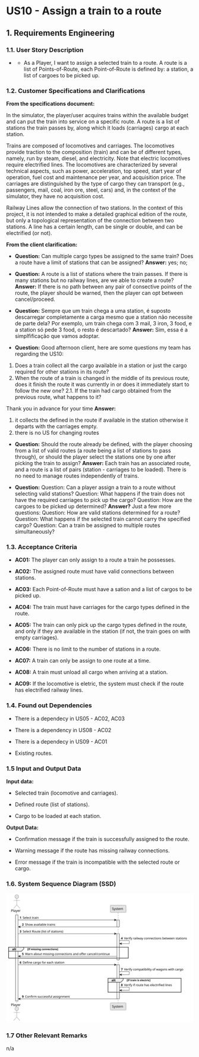 # US10 - Assign a train to a route

## 1. Requirements Engineering

### 1.1. User Story Description

- - As a Player, I want to assign a selected train to a route. A
route is a list of Points-of-Route, each Point-of-Route is defined by: a
station, a list of cargoes to be picked up.


### 1.2. Customer Specifications and Clarifications 

**From the specifications document:**

In the simulator, the player/user acquires trains within the available budget and can put the train into service on a specific route. A route is a list of stations the train passes by, along which it loads (carriages) cargo at each station.

Trains are composed of locomotives and carriages. The locomotives provide traction to the composition (train) and can be of different types, namely, run by steam, diesel, and electricity. Note that electric locomotives require electrified lines. The locomotives are characterized by several technical aspects, such as power, acceleration, top speed, start year of operation, fuel cost and maintenance per year, and acquisition price. The carriages are distinguished by the type of cargo they can transport (e.g., passengers, mail, coal, iron ore, steel, cars) and, in the context of the simulator, they have no acquisition cost.

Railway Lines allow the connection of two stations. In the context of this project, it is not intended to make a detailed graphical edition of the route, but only a topological representation of the connection between two stations. A line has a certain length, can be single or double, and can be electrified (or not).

**From the client clarification:**

- **Question:** 
Can multiple cargo types be assigned to the same train? Does a route have a limit of stations that can be assigned?
**Answer:** 
yes;
no;

- **Question:** 
A route is a list of stations where the train passes. If there is many stations but no railway lines, are we able to create a route? 
**Answer:**
If there is no path between any pair of consective points of the route, the player should be warned, then the player can opt between cancel/proceed.

- **Question:**
Sempre que um train chega a uma station, é suposto descarregar completamente a carga mesmo que a station não necessite de parte dela? Por exemplo, um train chega com 3 mail, 3 iron, 3 food, e a station só pede 3 food, o resto é descartado?
**Answer:**
Sim, essa é a simplfificação que vamos adoptar.

- **Question:**
Good afternoon client, here are some questions my team has regarding the US10:
1. Does a train collect all the cargo available in a station or just the cargo required for other stations in its route?
2. When the route of a train is changed in the middle of its previous route, does it finish the route it was currently in or does it immediately start to follow the new one?
    2.1. If the train had cargo obtained from the previous route, what happens to it?

Thank you in advance for your time
**Answer:**
1. it collects the defined in the route if available in the station otherwise it departs with the carriages empty.
2. there is no US for changing routes

- **Question:**
Should the route already be defined, with the player choosing from a list of valid routes (a route being a list of stations to pass through), or should the player select the stations one by one after picking the train to assign?
**Answer:**
Each train has an associated route, and a route is a list of pairs (station - carriages to be loaded). There is no need to manage routes independently of trains.

- **Question:**
Question: Can a player assign a train to a route without selecting valid stations?
Question: What happens if the train does not have the required carriages to pick up the cargo?
Question: How are the cargoes to be picked up determined?
**Answer?**
Just a few more questions:
Question: How are valid stations determined for a route?
Question: What happens if the selected train cannot carry the specified cargo?
Question: Can a train be assigned to multiple routes simultaneously?

### 1.3. Acceptance Criteria

- **AC01:** The player can only assign to a route a train he possesses.

- **AC02:** The assigned route must have valid connections between stations.

- **AC03:** Each Point-of-Route must have a sation and a list of cargos to be picked up.

- **AC04:** The train must have carriages for the cargo types defined in the route.

- **AC05:** The train can only pick up the cargo types defined in the route, and only if they are available in the station (if not, the train goes on with empty carriages).

- **AC06:** There is no limit to the number of stations in a route.

- **AC07:** A train can only be assign to one route at a time.

- **AC08:** A train must unload all cargo when arriving at a station.

- **AC09:** If the locomotive is eletric, the system must check if the route has electrified railway lines.

### 1.4. Found out Dependencies

* There is a dependecy in US05 - AC02, AC03

* There is a dependency in US08 - AC02

* There is a dependecy in US09 - AC01

* Existing routes.

### 1.5 Input and Output Data

**Input data:**

* Selected train (locomotive and carriages).

* Defined route (list of stations).

* Cargo to be loaded at each station.

**Output Data:**

* Confirmation message if the train is successfully assigned to the route.

* Warning message if the route has missing railway connections.

* Error message if the train is incompatible with the selected route or cargo.

### 1.6. System Sequence Diagram (SSD)

![US10-SSD](svg/US010-SSD.svg)

### 1.7 Other Relevant Remarks

n/a